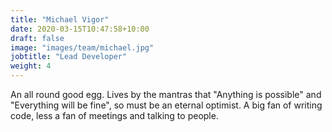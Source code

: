 ```yaml
---
title: "Michael Vigor"
date: 2020-03-15T10:47:58+10:00
draft: false
image: "images/team/michael.jpg"
jobtitle: "Lead Developer"
weight: 4
---
```


An all round good egg. Lives by the mantras that "Anything is possible" and "Everything will be fine", so must be an eternal optimist. A big fan of writing code, less a fan of meetings and talking to people. 

